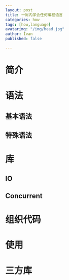 ```yaml
---
layout: post
title: 一周内学会任何编程语言
categories: how
tags: [how,language]
avatarimg: "/img/head.jpg"
author: Ivan
published: false

---
```


# 简介
# 语法
## 基本语法
## 特殊语法
# 库
## IO
## Concurrent
# 组织代码
# 使用
# 三方库
